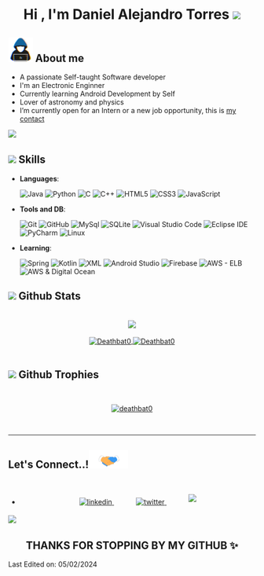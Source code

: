 
<h1 align="center"><b>Hi , I'm Daniel Alejandro Torres </b><img src="https://media.giphy.com/media/hvRJCLFzcasrR4ia7z/giphy.gif" width="35"></h1>

## <picture><img src = "https://github.com/0xAbdulKhalid/0xAbdulKhalid/raw/main/assets/mdImages/about_me.gif" width = 50px></picture> **About me**

- A passionate Self-taught Software developer
- I'm an Electronic Enginner
- Currently learning Android Development by Self
- Lover of astronomy and physics
- I’m currently open for an Intern or a new job opportunity, this is [my contact](https://www.linkedin.com/in/daniel-torres1309/)

<img src="https://user-images.githubusercontent.com/73097560/115834477-dbab4500-a447-11eb-908a-139a6edaec5c.gif">

## <img src="https://media2.giphy.com/media/QssGEmpkyEOhBCb7e1/giphy.gif?cid=ecf05e47a0n3gi1bfqntqmob8g9aid1oyj2wr3ds3mg700bl&rid=giphy.gif" width ="25"><b> Skills</b>


<p align="center">

- **Languages**:
    
    ![Java](https://img.shields.io/badge/Java-%23CF0A0A%20?style=for-the-badge&logo=minecraft&logoColor=white)
    ![Python](https://img.shields.io/badge/Python%20-%2314354C.svg?style=for-the-badge&logo=python&logoColor=white)
    ![C](https://img.shields.io/badge/C%20-%232370ED.svg?style=for-the-badge&logo=c&logoColor=white)
    ![C++](https://img.shields.io/badge/C++%20-%2300599C.svg?style=for-the-badge&logo=c%2B%2B&logoColor=white)
    ![HTML5](https://img.shields.io/badge/HTML5%20-%23E34F26.svg?style=for-the-badge&logo=html5&logoColor=white)
    ![CSS3](https://img.shields.io/badge/CSS%20-%231572B6.svg?style=for-the-badge&logo=css3&logoColor=white)
    ![JavaScript](https://img.shields.io/badge/JavaScript%20-%23F7DF1E.svg?style=for-the-badge&logo=javascript&logoColor=black)



- **Tools and DB**:

    ![Git](https://img.shields.io/badge/git-%23F05033.svg?style=for-the-badge&logo=git&logoColor=white)
    ![GitHub](https://img.shields.io/badge/github-%23121011.svg?style=for-the-badge&logo=github&logoColor=white)
    ![MySql](https://img.shields.io/badge/MySQL-%20%230D6FDF?style=for-the-badge&logo=mysql&logoColor=white)
    ![SQLite](https://img.shields.io/badge/SqLite-%230DD1DF%20?style=for-the-badge&logo=sqlite&logoColor=white)
    ![Visual Studio Code](https://img.shields.io/badge/Visual%20Studio%20Code-0078d7.svg?style=for-the-badge&logo=visual-studio-code&logoColor=white)
    ![Eclipse IDE](https://img.shields.io/badge/Eclipse%20IDE-%230A3893%20?style=for-the-badge&logo=eclipse%20ide&logoColor=white)
    ![PyCharm](https://img.shields.io/badge/PyCharm-%2321D77D?style=for-the-badge&logo=pycharm&logoColor=white)
    ![Linux](https://img.shields.io/badge/Linux-FCC624?style=for-the-badge&logo=linux&logoColor=black) 


- **Learning**:

    ![Spring](https://img.shields.io/badge/Spring-%232FC844%20?style=for-the-badge&logo=spring&logoColor=white)
    ![Kotlin](https://img.shields.io/badge/Kotlin-%239F0ECD?style=for-the-badge&logo=kotlin&logoColor=white)
    ![XML](https://img.shields.io/badge/XML-%23F18315?style=for-the-badge&logo=xaml&logoColor=white)
    ![Android Studio](https://img.shields.io/badge/Android%20Studio%20-%20black?style=for-the-badge&logo=androidstudio)
    ![Firebase](https://img.shields.io/badge/Firebase-%23E7B30E%20?style=for-the-badge&logo=firebase&logoColor=white)
    ![AWS - ELB](https://img.shields.io/badge/AWS_ELB-%230E0C76?style=for-the-badge&logo=amazonaws&logoColor=white)
    ![AWS & Digital Ocean](https://img.shields.io/badge/AWS%20%26%20Digital%20Ocean-%23067BED%20?style=for-the-badge&logo=digitalocean&logoColor=white)

  
</p>

## <img src="https://media.giphy.com/media/iY8CRBdQXODJSCERIr/giphy.gif" width="35"><b> Github Stats </b>
<br>

<div align="center">

<a href="https://github.com/Deathbat0/">
  <img align="center" src="https://github-readme-stats.vercel.app/api?username=Deathbat0&theme=algolia&show_icons=true&hide_border=false&count_private=true" width="450"/><br><br>
  <img align="center" src="https://github-readme-stats.vercel.app/api/top-langs/?username=Deathbat0&theme=algolia&show_icons=true&hide_border=false&layout=compact" width="300" heigth="150"  alt="Deathbat0"/>
  <img align="center" src="https://github-readme-streak-stats.herokuapp.com/?user=Deathbat0&theme=algolia&hide_border=false" width="320"  alt="Deathbat0"/>
  

</a>
</div>

<br>

## <img src="https://assets-v2.lottiefiles.com/a/f19bff2c-1163-11ee-b8b3-4bb083750cdc/mOPks4oKcg.gif" width="35"><b> Github Trophies </b>
<br>

<p align="center"> <a href="https://github.com/ryo-ma/github-profile-trophy"><img src="https://github-profile-trophy.vercel.app/?username=deathbat0&theme=algolia&column=4&margin-w=20&margin-h=20" alt="deathbat0" /></a> </p><br>

-----

## <b> Let's Connect..!</b><img src="https://github.com/0xAbdulKhalid/0xAbdulKhalid/raw/main/assets/mdImages/handshake.gif" width ="80">
<br>
<div align='center'>

<ul>

<li>
<a style="margin-right:45px;" href="https://www.linkedin.com/in/daniel-torres1309/" target="_blank">
<img src="https://img.shields.io/badge/linkedin-%2300acee.svg?color=405DE6&style=for-the-badge&logo=linkedin&logoColor=white" alt=linkedin style="margin-bottom: 5px;"/>
</a>
<a style="margin-right:45px;" href="https://twitter.com/DanielTo99" target="_blank">
<img src="https://img.shields.io/badge/twitter-%2300acee.svg?color=1DA1F2&style=for-the-badge&logo=twitter&logoColor=white" alt=twitter style="margin-bottom: 5px;"/>
</a>
<a href="mailto:danielalejo99@gmail.com" target="_blank">
<img src="https://img.shields.io/badge/gmail-%23EA4335.svg?style=for-the-badge&logo=gmail&logoColor=white" t=mail style="margin-bottom: 5px;" />
</a>
</li>
	
</ul>
</div>

<img src="https://user-images.githubusercontent.com/73097560/115834477-dbab4500-a447-11eb-908a-139a6edaec5c.gif">

<div align='center'>

## <b>THANKS FOR STOPPING BY MY GITHUB   ✨</b>

</div>

Last Edited on: 05/02/2024